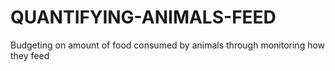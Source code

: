 # QUANTIFYING-ANIMALS-FEED
Budgeting on amount of food consumed by animals through monitoring how they feed
